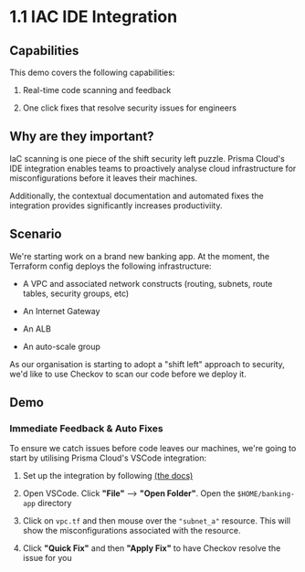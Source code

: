 # 1.1 IAC IDE Integration
## Capabilities

This demo covers the following capabilities:

1. Real-time code scanning and feedback

2. One click fixes that resolve security issues for engineers

## Why are they important?

IaC scanning is one piece of the shift security left puzzle. Prisma Cloud's IDE integration enables teams to proactively analyse cloud infrastructure for misconfigurations before it leaves their machines.

Additionally, the contextual documentation and automated fixes the integration provides significantly increases productiviity.

## Scenario

We're starting work on a brand new banking app. At the moment, the Terraform config deploys the following infrastructure:

* A VPC and associated network constructs (routing, subnets, route tables, security groups, etc)

* An Internet Gateway

* An ALB

* An auto-scale group

As our organisation is starting to adopt a "shift left" approach to security, we'd like to use Checkov to scan our code before we deploy it.

## Demo
### Immediate Feedback & Auto Fixes

To ensure we catch issues before code leaves our machines, we're going to start by utilising Prisma Cloud's VSCode integration:

1. Set up the integration by following [(the docs)](https://docs.prismacloud.io/en/classic/appsec-admin-guide/get-started/connect-your-repositories/integrate-ide/connect-vscode)

2. Open VSCode. Click **"File"** --> **"Open Folder"**. Open the `$HOME/banking-app` directory

3. Click on `vpc.tf` and then mouse over the `"subnet_a"` resource. This will show the misconfigurations associated with the resource.

4. Click **"Quick Fix"** and then **"Apply Fix"** to have Checkov resolve the issue for you